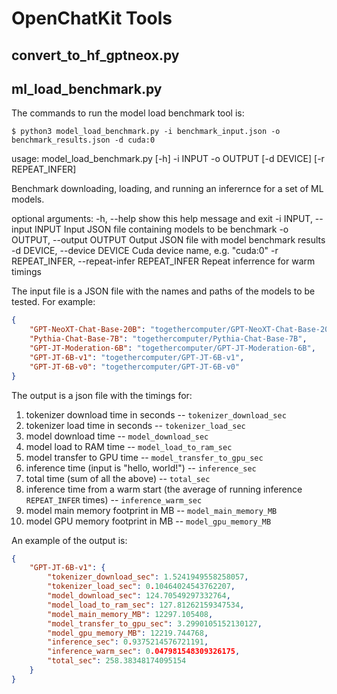 # OpenChatKit Tools

## convert_to_hf_gptneox.py

## ml_load_benchmark.py

The commands to run the model load benchmark tool is:
```shell
$ python3 model_load_benchmark.py -i benchmark_input.json -o benchmark_results.json -d cuda:0
```

usage: model_load_benchmark.py [-h] -i INPUT -o OUTPUT [-d DEVICE] [-r REPEAT_INFER]

Benchmark downloading, loading, and running an inferernce for a set of ML models.

optional arguments:
  -h, --help            show this help message and exit
  -i INPUT, --input INPUT
                        Input JSON file containing models to be benchmark
  -o OUTPUT, --output OUTPUT
                        Output JSON file with model benchmark results
  -d DEVICE, --device DEVICE
                        Cuda device name, e.g. "cuda:0"
  -r REPEAT_INFER, --repeat-infer REPEAT_INFER
                        Repeat inferrence for warm timings

The input file is a JSON file with the names and paths of the models to be tested. For example:
```JSON
{
    "GPT-NeoXT-Chat-Base-20B": "togethercomputer/GPT-NeoXT-Chat-Base-20B",
    "Pythia-Chat-Base-7B": "togethercomputer/Pythia-Chat-Base-7B",
    "GPT-JT-Moderation-6B": "togethercomputer/GPT-JT-Moderation-6B",
    "GPT-JT-6B-v1": "togethercomputer/GPT-JT-6B-v1",
    "GPT-JT-6B-v0": "togethercomputer/GPT-JT-6B-v0"
}
```

The output is a json file with the timings for:
1. tokenizer download time in seconds -- `tokenizer_download_sec`
2. tokenizer load time in seconds -- `tokenizer_load_sec`
3. model download time -- `model_download_sec`
5. model load to RAM time -- `model_load_to_ram_sec`
6. model transfer to GPU time -- `model_transfer_to_gpu_sec`
7. inference time (input is "hello, world!") -- `inference_sec`
8. total time (sum of all the above) -- `total_sec`
9. inference time from a warm start (the average of running inference `REPEAT_INFER` times) -- `inference_warm_sec`
10. model main memory footprint in MB -- `model_main_memory_MB`
11. model GPU memory footprint in MB -- `model_gpu_memory_MB`

An example of the output is:
```JSON
{
    "GPT-JT-6B-v1": {
        "tokenizer_download_sec": 1.5241949558258057,
        "tokenizer_load_sec": 0.10464024543762207,
        "model_download_sec": 124.70549297332764,
        "model_load_to_ram_sec": 127.81262159347534,
        "model_main_memory_MB": 12297.105408,
        "model_transfer_to_gpu_sec": 3.2990105152130127,
        "model_gpu_memory_MB": 12219.744768,
        "inference_sec": 0.9375214576721191,
        "inference_warm_sec": 0.047981548309326175,
        "total_sec": 258.38348174095154
    }
}
```